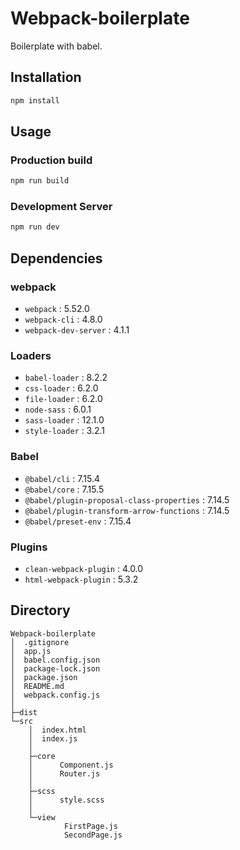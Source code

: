 # Webpack-boilerplate
 Boilerplate with babel.

## Installation
```bash
npm install
```

## Usage
### Production build
```bash
npm run build
```
### Development Server
```bash
npm run dev
```
## Dependencies

### webpack
- `webpack` : 5.52.0 
- `webpack-cli` : 4.8.0
- `webpack-dev-server` : 4.1.1
### Loaders
- `babel-loader` : 8.2.2
- `css-loader` : 6.2.0
- `file-loader` : 6.2.0
- `node-sass` : 6.0.1
- `sass-loader` : 12.1.0
- `style-loader` : 3.2.1
### Babel
- `@babel/cli` : 7.15.4
- `@babel/core` : 7.15.5
- `@babel/plugin-proposal-class-properties` : 7.14.5
- `@babel/plugin-transform-arrow-functions` : 7.14.5
- `@babel/preset-env` : 7.15.4
### Plugins
- `clean-webpack-plugin` : 4.0.0
- `html-webpack-plugin` : 5.3.2

## Directory
```
Webpack-boilerplate
│  .gitignore
│  app.js
│  babel.config.json
│  package-lock.json
│  package.json
│  README.md
│  webpack.config.js
│
├─dist
└─src
    │  index.html
    │  index.js
    │
    ├─core
    │      Component.js
    │      Router.js
    │
    ├─scss
    │      style.scss
    │
    └─view
            FirstPage.js
            SecondPage.js
```

